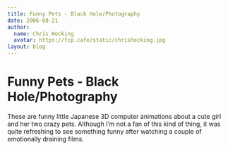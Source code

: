 ```yaml
---
title: Funny Pets - Black Hole/Photography
date: 2006-08-21
author:
  name: Chris Hocking
  avatar: https://fcp.cafe/static/chrishocking.jpg
layout: blog
---
```

# Funny Pets - Black Hole/Photography

These are funny little Japanese 3D computer animations about a cute girl and her two crazy pets. Although I’m not a fan of this kind of thing, it was quite refreshing to see something funny after watching a couple of emotionally draining films.